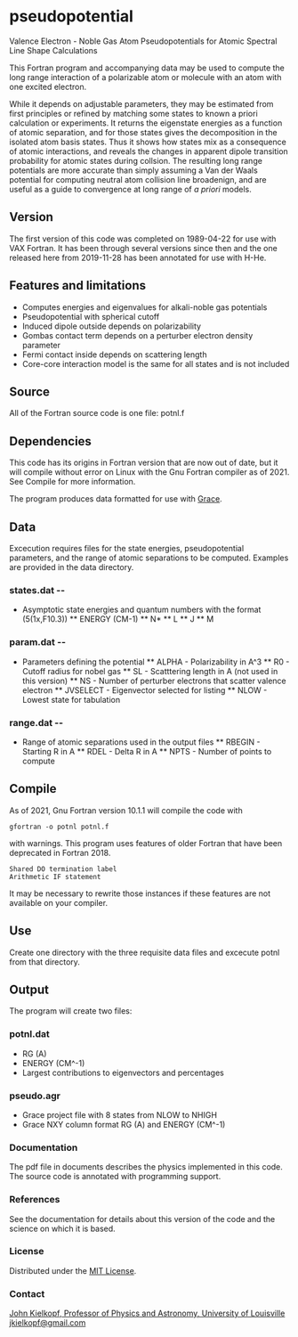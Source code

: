 # pseudopotential

Valence Electron - Noble Gas Atom Pseudopotentials for Atomic Spectral Line Shape Calculations

This Fortran program and accompanying data may be used to compute the long range interaction of a polarizable atom or molecule with an atom with one excited electron.  

While it depends on adjustable parameters, they may be estimated from first principles or refined by matching some states to known a priori calculation or experiments. It returns the eigenstate energies as a function of atomic separation, and for those states gives the decomposition in the isolated atom basis states.  Thus it shows how states mix as a consequence of atomic interactions, and reveals the changes in apparent dipole transition probability for atomic states during collsion.  The resulting long range potentials are more accurate than simply assuming a Van der Waals potential for computing neutral atom collision line broadenign, and are useful as a guide to convergence at long range of *a priori* models.  

## Version

The first version of this code was completed on 1989-04-22 for use with VAX Fortran.  It has been through several versions since then and the one released here 
from 2019-11-28 has been annotated for use with H-He.  

## Features and limitations

* Computes energies and eigenvalues for alkali-noble gas potentials
* Pseudopotential with spherical cutoff
* Induced dipole outside depends on polarizability
* Gombas contact term depends on a perturber electron density parameter
* Fermi contact inside depends on scattering length
* Core-core interaction model is the same for all states and is not included 

## Source

All of the Fortran source code is one file: potnl.f

## Dependencies

This code has its origins in Fortran version that are now out of date, but it will compile without error on Linux with the Gnu Fortran compiler as of 2021.  See Compile for more information.

The program produces data formatted for use with [Grace](https://plasma-gate.weizmann.ac.il/Grace/).

## Data

Excecution requires files for the state energies, pseudopotential parameters, and the range of atomic separations to be computed.  Examples are provided in the data directory.

### states.dat --

*   Asymptotic state energies and quantum numbers with the format (5(1x,F10.3))
**   ENERGY (CM-1)
**   N*
**   L
**   J
**   M

### param.dat --

*   Parameters defining the potential
**   ALPHA - Polarizability in A^3
**   R0 - Cutoff radius for nobel gas
**   SL - Scatttering length in A (not used in this version)
**   NS - Number of perturber electrons that scatter valence electron
**   JVSELECT - Eigenvector selected for listing
**   NLOW - Lowest state for tabulation

### range.dat --

*   Range of atomic separations used in the output files
**   RBEGIN - Starting R in A
**   RDEL - Delta R in A
**   NPTS - Number of points to compute



## Compile

As of 2021, Gnu Fortran version 10.1.1 will compile the code with

```
gfortran -o potnl potnl.f

```
with warnings.  This program uses features of older Fortran that have been deprecated in Fortran 2018.
```
Shared DO termination label 
Arithmetic IF statement
```
It may be necessary to rewrite those instances if these features are not available on your compiler.  

## Use

Create one directory with the three requisite data files and excecute potnl from that directory.  


## Output

The program will create two files:

### potnl.dat

* RG (A)
* ENERGY (CM^-1)
* Largest contributions to eigenvectors and percentages

### pseudo.agr

* Grace project file with  8 states from NLOW to NHIGH
* Grace NXY column format RG (A) and ENERGY (CM^-1)


### Documentation

The pdf file in documents describes the physics implemented in this code.  The source code is annotated with programming support.


### References

See the documentation for details about this version of the code and the science on which it is based. 

### License

Distributed under the [MIT License]([https://github.com/git/git-scm.com/blob/main/MIT-LICENSE.txt). 


### Contact

[John Kielkopf, Professor of Physics and Astronomy, University of Louisville](https://www.astro.louisville.edu/john_kielkopf)
[jkielkopf@gmail.com](mailto:jkielkopf@gmail.com)

